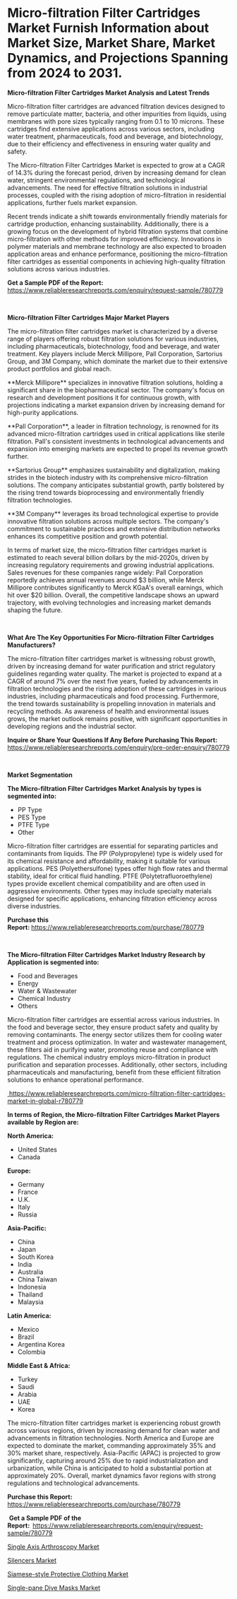 <p><h1>Micro-filtration Filter Cartridges Market Furnish Information about Market Size, Market Share, Market Dynamics, and Projections Spanning from 2024 to 2031.</h1></p><p><strong>Micro-filtration Filter Cartridges Market Analysis and Latest Trends</strong></p>
<p><p>Micro-filtration filter cartridges are advanced filtration devices designed to remove particulate matter, bacteria, and other impurities from liquids, using membranes with pore sizes typically ranging from 0.1 to 10 microns. These cartridges find extensive applications across various sectors, including water treatment, pharmaceuticals, food and beverage, and biotechnology, due to their efficiency and effectiveness in ensuring water quality and safety.</p><p>The Micro-filtration Filter Cartridges Market is expected to grow at a CAGR of 14.3% during the forecast period, driven by increasing demand for clean water, stringent environmental regulations, and technological advancements. The need for effective filtration solutions in industrial processes, coupled with the rising adoption of micro-filtration in residential applications, further fuels market expansion. </p><p>Recent trends indicate a shift towards environmentally friendly materials for cartridge production, enhancing sustainability. Additionally, there is a growing focus on the development of hybrid filtration systems that combine micro-filtration with other methods for improved efficiency. Innovations in polymer materials and membrane technology are also expected to broaden application areas and enhance performance, positioning the micro-filtration filter cartridges as essential components in achieving high-quality filtration solutions across various industries.</p></p>
<p><strong>Get a Sample PDF of the Report:&nbsp;</strong> <a href="https://www.reliableresearchreports.com/enquiry/request-sample/780779?utm_campaign=112&utm_medium=2&utm_source=Github&utm_content=ia&utm_term=30122024&utm_id=micro-filtration-filter-cartridges">https://www.reliableresearchreports.com/enquiry/request-sample/780779</a></p>
<p>&nbsp;</p>
<p><strong>Micro-filtration Filter Cartridges Major Market Players</strong></p>
<p><p>The micro-filtration filter cartridges market is characterized by a diverse range of players offering robust filtration solutions for various industries, including pharmaceuticals, biotechnology, food and beverage, and water treatment. Key players include Merck Millipore, Pall Corporation, Sartorius Group, and 3M Company, which dominate the market due to their extensive product portfolios and global reach.</p><p>**Merck Millipore** specializes in innovative filtration solutions, holding a significant share in the biopharmaceutical sector. The company's focus on research and development positions it for continuous growth, with projections indicating a market expansion driven by increasing demand for high-purity applications.</p><p>**Pall Corporation**, a leader in filtration technology, is renowned for its advanced micro-filtration cartridges used in critical applications like sterile filtration. Pall's consistent investments in technological advancements and expansion into emerging markets are expected to propel its revenue growth further.</p><p>**Sartorius Group** emphasizes sustainability and digitalization, making strides in the biotech industry with its comprehensive micro-filtration solutions. The company anticipates substantial growth, partly bolstered by the rising trend towards bioprocessing and environmentally friendly filtration technologies.</p><p>**3M Company** leverages its broad technological expertise to provide innovative filtration solutions across multiple sectors. The company's commitment to sustainable practices and extensive distribution networks enhances its competitive position and growth potential.</p><p>In terms of market size, the micro-filtration filter cartridges market is estimated to reach several billion dollars by the mid-2020s, driven by increasing regulatory requirements and growing industrial applications. Sales revenues for these companies range widely: Pall Corporation reportedly achieves annual revenues around $3 billion, while Merck Millipore contributes significantly to Merck KGaA's overall earnings, which hit over $20 billion. Overall, the competitive landscape shows an upward trajectory, with evolving technologies and increasing market demands shaping the future.</p></p>
<p>&nbsp;</p>
<p><strong>What Are The Key Opportunities For Micro-filtration Filter Cartridges Manufacturers?</strong></p>
<p><p>The micro-filtration filter cartridges market is witnessing robust growth, driven by increasing demand for water purification and strict regulatory guidelines regarding water quality. The market is projected to expand at a CAGR of around 7% over the next five years, fueled by advancements in filtration technologies and the rising adoption of these cartridges in various industries, including pharmaceuticals and food processing. Furthermore, the trend towards sustainability is propelling innovation in materials and recycling methods. As awareness of health and environmental issues grows, the market outlook remains positive, with significant opportunities in developing regions and the industrial sector.</p></p>
<p><strong>Inquire or Share Your Questions If Any Before Purchasing This Report:</strong> <a href="https://www.reliableresearchreports.com/enquiry/pre-order-enquiry/780779?utm_campaign=112&utm_medium=2&utm_source=Github&utm_content=ia&utm_term=30122024&utm_id=micro-filtration-filter-cartridges">https://www.reliableresearchreports.com/enquiry/pre-order-enquiry/780779</a></p>
<p>&nbsp;</p>
<p><strong>Market Segmentation</strong></p>
<p><strong>The Micro-filtration Filter Cartridges Market Analysis by types is segmented into:</strong></p>
<p><ul><li>PP Type</li><li>PES Type</li><li>PTFE Type</li><li>Other</li></ul></p>
<p><p>Micro-filtration filter cartridges are essential for separating particles and contaminants from liquids. The PP (Polypropylene) type is widely used for its chemical resistance and affordability, making it suitable for various applications. PES (Polyethersulfone) types offer high flow rates and thermal stability, ideal for critical fluid handling. PTFE (Polytetrafluoroethylene) types provide excellent chemical compatibility and are often used in aggressive environments. Other types may include specialty materials designed for specific applications, enhancing filtration efficiency across diverse industries.</p></p>
<p><strong>Purchase this Report:&nbsp;</strong><a href="https://www.reliableresearchreports.com/purchase/780779?utm_campaign=112&utm_medium=2&utm_source=Github&utm_content=ia&utm_term=30122024&utm_id=micro-filtration-filter-cartridges">https://www.reliableresearchreports.com/purchase/780779</a></p>
<p>&nbsp;</p>
<p><strong>The Micro-filtration Filter Cartridges Market Industry Research by Application is segmented into:</strong></p>
<p><ul><li>Food and Beverages</li><li>Energy</li><li>Water & Wastewater</li><li>Chemical Industry</li><li>Others</li></ul></p>
<p><p>Micro-filtration filter cartridges are essential across various industries. In the food and beverage sector, they ensure product safety and quality by removing contaminants. The energy sector utilizes them for cooling water treatment and process optimization. In water and wastewater management, these filters aid in purifying water, promoting reuse and compliance with regulations. The chemical industry employs micro-filtration in product purification and separation processes. Additionally, other sectors, including pharmaceuticals and manufacturing, benefit from these efficient filtration solutions to enhance operational performance.</p></p>
<p><a href="https://www.reliableresearchreports.com/micro-filtration-filter-cartridges-market-in-global-r780779?utm_campaign=112&utm_medium=2&utm_source=Github&utm_content=ia&utm_term=30122024&utm_id=micro-filtration-filter-cartridges">&nbsp;https://www.reliableresearchreports.com/micro-filtration-filter-cartridges-market-in-global-r780779</a></p>
<p><strong>In terms of Region, the Micro-filtration Filter Cartridges Market Players available by Region are:</strong></p>
<p>
    <p> <strong> North America: </strong>
        <ul>
            <li>United States</li>
            <li>Canada</li>
        </ul>
        </p> 
    <p> <strong> Europe: </strong>
        <ul>
            <li>Germany</li>
            <li>France</li>
            <li>U.K.</li>
            <li>Italy</li>
            <li>Russia</li>
        </ul>
        </p> 
    <p> <strong> Asia-Pacific: </strong>
        <ul>
            <li>China</li>
            <li>Japan</li>
            <li>South Korea</li>
            <li>India</li>
            <li>Australia</li>
            <li>China Taiwan</li>
            <li>Indonesia</li>
            <li>Thailand</li>
            <li>Malaysia</li>
        </ul>
        </p> 
    <p> <strong> Latin America: </strong>
        <ul>
            <li>Mexico</li>
            <li>Brazil</li>
            <li>Argentina Korea</li>
            <li>Colombia</li>
        </ul>
        </p> 
    <p> <strong> Middle East & Africa: </strong>
        <ul>
            <li>Turkey</li>
            <li>Saudi</li>
            <li>Arabia</li>
            <li>UAE</li>
            <li>Korea</li>
        </ul>
    </p>
    </p>
<p><p>The micro-filtration filter cartridges market is experiencing robust growth across various regions, driven by increasing demand for clean water and advancements in filtration technologies. North America and Europe are expected to dominate the market, commanding approximately 35% and 30% market share, respectively. Asia-Pacific (APAC) is projected to grow significantly, capturing around 25% due to rapid industrialization and urbanization, while China is anticipated to hold a substantial portion at approximately 20%. Overall, market dynamics favor regions with strong regulations and technological advancements.</p></p>
<p><strong>Purchase this Report: </strong><a href="https://www.reliableresearchreports.com/purchase/780779?utm_campaign=112&utm_medium=2&utm_source=Github&utm_content=ia&utm_term=30122024&utm_id=micro-filtration-filter-cartridges">https://www.reliableresearchreports.com/purchase/780779</a></p>
<p>&nbsp;<strong>Get a Sample PDF of the Report:&nbsp;&nbsp;</strong><a href="https://www.reliableresearchreports.com/enquiry/request-sample/780779?utm_campaign=112&utm_medium=2&utm_source=Github&utm_content=ia&utm_term=30122024&utm_id=micro-filtration-filter-cartridges">https://www.reliableresearchreports.com/enquiry/request-sample/780779</a></p>
<p><strong></strong></p>
<p><p><a href="https://github.com/klindsey95/Market-Research-Report-List-1/blob/main/single-axis-arthroscopy-market.md?utm_campaign=112&utm_medium=2&utm_source=Github&utm_content=ia&utm_term=30122024&utm_id=micro-filtration-filter-cartridges">Single Axis Arthroscopy Market</a></p><p><a href="https://github.com/delindacallegari68/Market-Research-Report-List-1/blob/main/silencers-market.md?utm_campaign=112&utm_medium=2&utm_source=Github&utm_content=ia&utm_term=30122024&utm_id=micro-filtration-filter-cartridges">Silencers Market</a></p><p><a href="https://github.com/santosh758595/Market-Research-Report-List-6/blob/main/siamese-style-protective-clothing-market.md?utm_campaign=112&utm_medium=2&utm_source=Github&utm_content=ia&utm_term=30122024&utm_id=micro-filtration-filter-cartridges">Siamese-style Protective Clothing Market</a></p><p><a href="https://github.com/steidmindy199393/Market-Research-Report-List-1/blob/main/single-pane-dive-masks-market.md?utm_campaign=112&utm_medium=2&utm_source=Github&utm_content=ia&utm_term=30122024&utm_id=micro-filtration-filter-cartridges">Single-pane Dive Masks Market</a></p></p>
